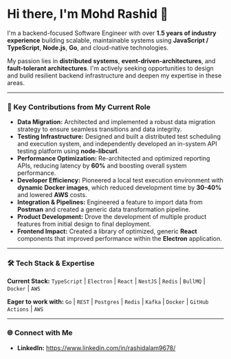 # Hi there, I'm Mohd Rashid 👋

I'm a backend-focused Software Engineer with over **1.5 years of industry experience** building scalable, maintainable systems using **JavaScript / TypeScript**, **Node.js**, **Go**, and cloud-native technologies.

My passion lies in **distributed systems**, **event-driven-architectures**, and **fault-tolerant architectures**. I'm actively seeking opportunities to design and build resilient backend infrastructure and deepen my expertise in these areas.

---

### 🚀 Key Contributions from My Current Role

* **Data Migration:** Architected and implemented a robust data migration strategy to ensure seamless transitions and data integrity.
* **Testing Infrastructure:** Designed and built a distributed test scheduling and execution system, and independently developed an in-system API testing platform using **node-libcurl**.
* **Performance Optimization:** Re-architected and optimized reporting APIs, reducing latency by **60%** and boosting overall system performance.
* **Developer Efficiency:** Pioneered a local test execution environment with **dynamic Docker images**, which reduced development time by **30-40%** and lowered **AWS** costs.
* **Integration & Pipelines:** Engineered a feature to import data from **Postman** and created a generic data transformation pipeline.
* **Product Development:** Drove the development of multiple product features from initial design to final deployment.
* **Frontend Impact:** Created a library of optimized, generic **React** components that improved performance within the **Electron** application.

---

### 🛠️ Tech Stack & Expertise

**Current Stack:**
`TypeScript` | `Electron` | `React` | `NestJS` | `Redis` | `BullMQ` | `Docker` | `AWS`

**Eager to work with:**
`Go` | `REST` | `Postgres` | `Redis` | `Kafka` | `Docker` | `GitHub Actions` | `AWS`

---

### 🌐 Connect with Me

* **LinkedIn:** https://www.linkedin.com/in/rashidalam9678/
